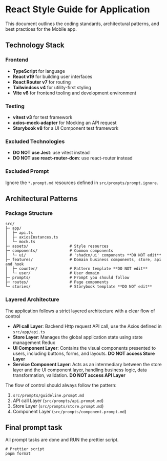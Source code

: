 # React Style Guide for Application

This document outlines the coding standards, architectural patterns, and best practices for the Mobile app.

## Technology Stack

### Frontend

- **TypeScript** for language
- **React v19** for building user interfaces
- **React Router v7** for routing
- **Tailwindcss v4** for utility-first styling
- **Vite v6** for frontend tooling and development environment

### Testing

- **vitest v3** for test framework
- **axios-mock-adapter** for Mocking an API request
- **Storybook v8** for a UI Component test framework

### Excluded Technologies

- **DO NOT use Jest**: use vitest instead
- **DO NOT use react-router-dom**: use react-router instead

### Excluded Prompt

Ignore the `*.prompt.md` resources defined in `src/prompts/prompt.ignore`.

## Architectural Patterns

### Package Structure

```
src/
├─ app/
│  ├─ api.ts
│  ├─ axiosInstances.ts
│  └─ mock.ts
├─ assets/                  # Style resources
├─ components/              # Common components
│  └─ ui/                   # 'shadcn/ui' components **DO NOT edit**
├─ features/                # Domain business components, store, api and hook
│  ├─ counter/              # Pattern template **DO NOT edit**
│  └─ user/                 # User domain
├─ prompts/                 # Prompt you should follow
├─ routes/                  # Page components
└─ stories/                 # Storybook template **DO NOT edit**
```

### Layered Architecture

The application follows a strict layered architecture with a clear flow of control

- **API call Layer**: Backend Http request API call, use the Axios defined in `src/app/api.ts`
- **Store Layer**: Manages the global application state using state management Redux
- **UI Component Layer**: Contains the visual components presented to users, including buttons, forms, and layouts.
  **DO NOT access Store Layer**
- **Service Component Layer**: Acts as an intermediary between the store layer and the UI component layer, handling business logic, data transformation, validation.
  **DO NOT access API Layer**

The flow of control should always follow the pattern:

1. `src/prompts/guideline.prompt.md`
2. API call Layer (`src/prompts/api.prompt.md`)
3. Store Layer (`src/prompts/store.prompt.md`)
4. Component Layer (`src/prompts/component.prompt.md`)

## Final prompt task

All prompt tasks are done and RUN the prettier script.

```shell
# Prettier script
pnpm format
```
